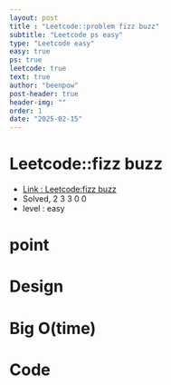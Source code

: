 ```yaml
---
layout: post
title : "Leetcode::problem fizz buzz"
subtitle: "Leetcode ps easy"
type: "Leetcode easy"
easy: true
ps: true
leetcode: true
text: true
author: "beenpow"
post-header: true
header-img: ""
order: 1
date: "2025-02-15"
---
```


# Leetcode::fizz buzz
- [Link : Leetcode:fizz buzz]()
- Solved, 2 3 3 0 0
- level : easy
# point

# Design


# Big O(time)

# Code

```cpp

```